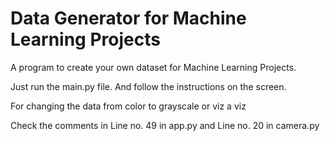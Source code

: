 # Data Generator for Machine Learning Projects
A program to create your own dataset for Machine Learning Projects.

Just run the main.py file. And follow the instructions on the screen.

For changing the data from color to grayscale or viz a viz

Check the comments in Line no. 49 in app.py and Line no. 20 in camera.py
